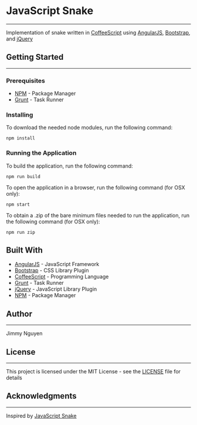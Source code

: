 # JavaScript Snake
---

Implementation of snake written in [CoffeeScript](http://coffeescript.org/) using [AngularJS](https://angularjs.org/), [Bootstrap](http://getbootstrap.com/), and [jQuery](https://jquery.com/)

## Getting Started
---

### Prerequisites

* [NPM](https://www.npmjs.com/) - Package Manager
* [Grunt](http://gruntjs.com/) - Task Runner

### Installing
To download the needed node modules, run the following command:

```
npm install
```

### Running the Application

To build the application, run the following command:

```
npm run build
```

To open the application in a browser, run the following command (for OSX only):

```
npm start
```

To obtain a .zip of the bare minimum files needed to run the application, run the following command (for OSX only):

```
npm run zip
```

Built With
---
* [AngularJS](https://angularjs.org/) - JavaScript Framework
* [Bootstrap](http://getbootstrap.com/) - CSS Library Plugin
* [CoffeeScript](http://coffeescript.org/) - Programming Language
* [Grunt](http://gruntjs.com/) - Task Runner
* [jQuery](https://jquery.com/) - JavaScript Library Plugin
* [NPM](https://www.npmjs.com/) - Package Manager

## Author
---
Jimmy Nguyen

## License
---
This project is licensed under the MIT License - see the [LICENSE](https://github.com/jimmynguyen/snake/blob/master/LICENSE) file for details

## Acknowledgments
---
Inspired by [JavaScript Snake](https://github.com/patorjk/JavaScript-Snake)